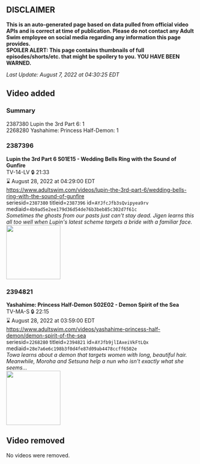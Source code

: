 ## DISCLAIMER
**This is an auto-generated page based on data pulled from official video APIs and is correct at time of publication. Please do not contact any Adult Swim employee on social media regarding any information this page provides.**  
**SPOILER ALERT: This page contains thumbnails of full episodes/shorts/etc. that might be spoilery to you. YOU HAVE BEEN WARNED.**  

_Last Update: August 7, 2022 at 04:30:25 EDT_
## Video added
### Summary
2387380 Lupin the 3rd Part 6: 1  
2268280 Yashahime: Princess Half-Demon: 1  
### 2387396
**Lupin the 3rd Part 6 S01E15 - Wedding Bells Ring with the Sound of Gunfire**  
TV-14-LV 🔒 21:33  
⌛ August 28, 2022 at 04:29:00 EDT  
https://www.adultswim.com/videos/lupin-the-3rd-part-6/wedding-bells-ring-with-the-sound-of-gunfire  
seriesid=`2387380` titleid=`2387396` id=`AYJfcJfb3sQvipyea9rv` mediaid=`4b9ad5e2ee179d36d54de76b3beb85c302d7f61c`  
_Sometimes the ghosts from our pasts just can't stay dead. Jigen learns this all too well when Lupin's latest scheme targets a bride with a familiar face._  
<a href="https://media.cdn.adultswim.com/uploads/20220802/thumbnails/2_2282124304-LupinThe3rd_Part6_015_WeddingBellsRingWithTheSoundOfGunfire.png"><img src="https://media.cdn.adultswim.com/uploads/20220802/thumbnails/2_2282124304-LupinThe3rd_Part6_015_WeddingBellsRingWithTheSoundOfGunfire.png" height="144px" /></a>
### 2394821
**Yashahime: Princess Half-Demon S02E02 - Demon Spirit of the Sea**  
TV-MA-S 🔒 22:15  
⌛ August 28, 2022 at 03:59:00 EDT  
https://www.adultswim.com/videos/yashahime-princess-half-demon/demon-spirit-of-the-sea  
seriesid=`2268280` titleid=`2394821` id=`AYJfb9jlIAxeiVkFtLQx` mediaid=`28e7a6e6c198b3f0d4fe87d09ab4478ccff6502e`  
_Towa learns about a demon that targets women with long, beautiful hair. Meanwhile, Moroha and Setsuna help a nun who isn't exactly what she seems…_  
<a href="https://media.cdn.adultswim.com/uploads/20220802/thumbnails/2_22821242120-YashahimePrincessHalfDemon_202_DemonSpiritOfTheSea.png"><img src="https://media.cdn.adultswim.com/uploads/20220802/thumbnails/2_22821242120-YashahimePrincessHalfDemon_202_DemonSpiritOfTheSea.png" height="144px" /></a>
## Video removed
No videos were removed.  
